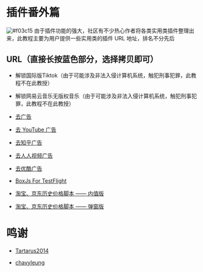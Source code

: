 # 插件番外篇

![#f03c15](https://placehold.it/15/f03c15/000000?text=+) 由于插件功能的强大，社区有不少热心作者将各类实用类插件整理出来，此教程主要为用户提供一些实用类的插件 URL 地址，排名不分先后

## URL（直接长按蓝色部分，选择拷贝即可）

- 解锁国际版Tiktok（由于可能涉及非法入侵计算机系统，触犯刑事犯罪，此教程不在此教授）

- 解锁网易云音乐无版权音乐（由于可能涉及非法入侵计算机系统，触犯刑事犯罪，此教程不在此教授）

- [去广告](https://raw.githubusercontent.com/Tartarus2014/For-own-use/master/Loon/Plugin/Advertising.plugin)

- [去 YouTube 广告](https://raw.githubusercontent.com/Tartarus2014/For-own-use/master/Loon/Plugin/YouTubeAds.plugin)

- [去知乎广告](https://raw.githubusercontent.com/Tartarus2014/For-own-use/master/Loon/Plugin/ZhiHu.plugin)

- [去人人视频广告](https://raw.githubusercontent.com/Tartarus2014/For-own-use/master/Loon/Plugin/rrsp.plugin)

- [去优酷广告](https://raw.githubusercontent.com/Tartarus2014/For-own-use/master/Loon/Plugin/youku.plugin)

- [BoxJs For TestFlight](https://gitee.com/chavyleung/scripts/raw/master/box/rewrite/boxjs.rewrite.loon.tf.plugin)

- [淘宝、京东历史价格脚本 —— 内值版](https://raw.githubusercontent.com/chiupam/Proxy/master/Loon/Loon_Price.plugin)

- [淘宝、京东历史价格脚本 —— 弹窗版](https://raw.githubusercontent.com/chiupam/Proxy/master/Loon/Loon_Price_Lite.plugin)

# 鸣谢

- [Tartarus2014](https://github.com/Tartarus2014/For-own-use/tree/master/Loon/Plugin)

- [chavyleung](https://chavyleung.gitbook.io/boxjs/)
